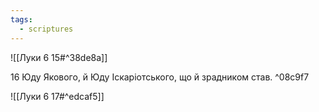 ```yaml
---
tags:
  - scriptures
---
```


![[Луки 6 15#^38de8a]]

16 Юду Якового, й Юду Іскаріотського, що й зрадником став. ^08c9f7

![[Луки 6 17#^edcaf5]]